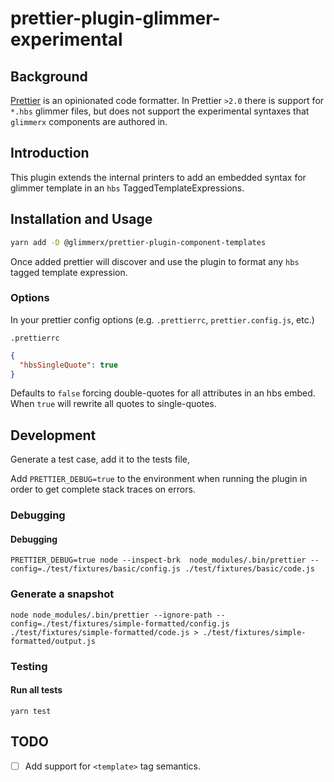 # prettier-plugin-glimmer-experimental

## Background

[Prettier](https://prettier.io/docs/en/index.html) is an opinionated code formatter. In Prettier `>2.0` there is support for `*.hbs` glimmer files, but does not support the experimental syntaxes that `glimmerx` components are authored in.

## Introduction

This plugin extends the internal printers to add an embedded syntax for glimmer template in an `hbs` TaggedTemplateExpressions.

## Installation and Usage

```bash
yarn add -D @glimmerx/prettier-plugin-component-templates
```

Once added prettier will discover and use the plugin to format any `hbs` tagged template expression.

### Options

In your prettier config options (e.g. `.prettierrc`, `prettier.config.js`, etc.)

`.prettierrc`

```json
{
  "hbsSingleQuote": true
}
```

Defaults to `false` forcing double-quotes for all attributes in an hbs embed. When `true` will rewrite all quotes to single-quotes.

## Development

Generate a test case, add it to the tests file,

Add `PRETTIER_DEBUG=true` to the environment when running the plugin in order to get complete stack traces on errors.

### Debugging

#### Debugging

```
PRETTIER_DEBUG=true node --inspect-brk  node_modules/.bin/prettier --config=./test/fixtures/basic/config.js ./test/fixtures/basic/code.js
```

### Generate a snapshot

```
node node_modules/.bin/prettier --ignore-path --config=./test/fixtures/simple-formatted/config.js ./test/fixtures/simple-formatted/code.js > ./test/fixtures/simple-formatted/output.js
```

### Testing

#### Run all tests

```
yarn test
```

## TODO

- [ ] Add support for `<template>` tag semantics.
